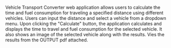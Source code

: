 Vehicle Transport Converter web application allows users to calculate the time and fuel consumption for traveling a specified distance using different vehicles. Users can input the distance and select a vehicle from a dropdown menu. Upon clicking the "Calculate" button, the application calculates and displays the time to travel and fuel consumption for the selected vehicle. It also shows an image of the selected vehicle along with the results. Vies the results from the OUTPUT pdf attached.
